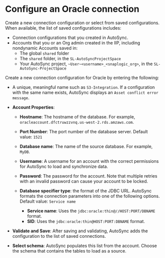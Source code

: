 # Configure an Oracle connection

Create a new connection configuration or select from saved configurations. When available, the list of saved configurations includes:

-   Connection configurations that you created in AutoSync.
-   Accounts that you or an Org admin created in the IIP, including nondynamic Accounts saved in:
    -   The global `shared` folder
    -   The `shared` folder, in the `SL-AutoSyncProjectSpace`
    -   Your AutoSync project, `~User~<username>_<snaplogic_org>`, in the `SL-AutoSync-ProjectSpace`

Create a new connection configuration for Oracle by entering the following:

-   A unique, meaningful name such as `S3-Integration`. If a configuration with the same name exists, AutoSync displays an `Asset conflict error message`.
-   **Account Properties**:
    -   **Hostname**: The hostname of the database. For example, `oracleaccount.dfctruwzzvnq.us-west-2.rds.amzaws.com`.
    -   **Port Number**: The port number of the database server. Default value: `1521`
    -   **Database name**: The name of the source database. For example, `MyDB`.
    -   **Username**: A username for an account with the correct permissions for AutoSync to load and synchronize data.
    -   **Password**: The password for the account. Note that multiple retries with an invalid password can cause your account to be locked.
    -   **Database specifier type**: the format of the JDBC URL. AutoSync formats the connection parameters into one of the following options. Default value: `Service name`

        -   **Service name**: Uses the `jdbc:oracle:thin@//HOST:PORT/DBNAME` format.
        -   **SID**: Uses the `jdbc:oracle:thin@HOST:PORT:DBNAME` format.
-   **Validate and Save**: After saving and validating, AutoSync adds the configuration to the list of saved connections.

-   **Select schema**: AutoSync populates this list from the account. Choose the schema that contains the tables to load as a source.


